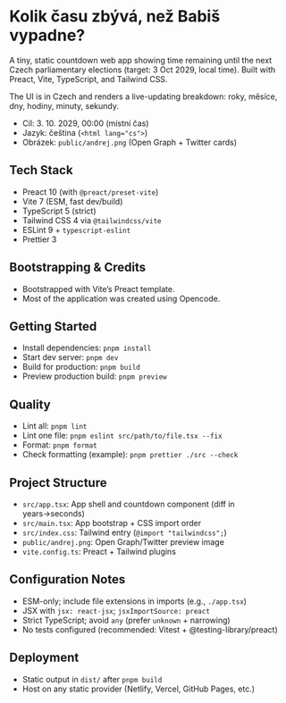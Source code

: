 # Kolik času zbývá, než Babiš vypadne?

A tiny, static countdown web app showing time remaining until the next Czech parliamentary elections (target: 3 Oct 2029, local time). Built with Preact, Vite, TypeScript, and Tailwind CSS.

The UI is in Czech and renders a live-updating breakdown: roky, měsíce, dny, hodiny, minuty, sekundy.

- Cíl: 3. 10. 2029, 00:00 (místní čas)
- Jazyk: čeština (`<html lang="cs">`)
- Obrázek: `public/andrej.png` (Open Graph + Twitter cards)

## Tech Stack

- Preact 10 (with `@preact/preset-vite`)
- Vite 7 (ESM, fast dev/build)
- TypeScript 5 (strict)
- Tailwind CSS 4 via `@tailwindcss/vite`
- ESLint 9 + `typescript-eslint`
- Prettier 3

## Bootstrapping & Credits

- Bootstrapped with Vite’s Preact template.
- Most of the application was created using Opencode.

## Getting Started

- Install dependencies: `pnpm install`
- Start dev server: `pnpm dev`
- Build for production: `pnpm build`
- Preview production build: `pnpm preview`

## Quality

- Lint all: `pnpm lint`
- Lint one file: `pnpm eslint src/path/to/file.tsx --fix`
- Format: `pnpm format`
- Check formatting (example): `pnpm prettier ./src --check`

## Project Structure

- `src/app.tsx`: App shell and countdown component (diff in years→seconds)
- `src/main.tsx`: App bootstrap + CSS import order
- `src/index.css`: Tailwind entry (`@import "tailwindcss";`)
- `public/andrej.png`: Open Graph/Twitter preview image
- `vite.config.ts`: Preact + Tailwind plugins

## Configuration Notes

- ESM-only; include file extensions in imports (e.g., `./app.tsx`)
- JSX with `jsx: react-jsx`; `jsxImportSource: preact`
- Strict TypeScript; avoid `any` (prefer `unknown` + narrowing)
- No tests configured (recommended: Vitest + @testing-library/preact)

## Deployment

- Static output in `dist/` after `pnpm build`
- Host on any static provider (Netlify, Vercel, GitHub Pages, etc.)
